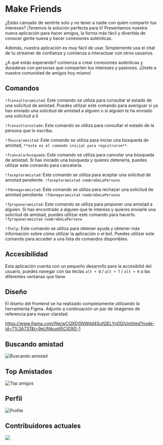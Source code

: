 # Make Friends

¿Estás cansado de sentirte solo y no tener a nadie con quien compartir tus intereses? ¡Tenemos la solución perfecta para ti! Presentamos nuestra nueva aplicación para hacer amigos, la forma más fácil y divertida de conocer gente nueva y hacer conexiones auténticas.


Además, nuestra aplicación es muy fácil de usar. Simplemente usa el chat de tu streamer de confianza y comienza a interactuar con otros usuarios. 

¿A qué estás esperando? comienza a crear conexiones auténticas y duraderas con personas que comparten tus intereses y pasiones. ¡Únete a nuestra comunidad de amigos hoy mismo!


## Comandos 

`!fconsultaramistad`: Este comando se utiliza para consultar el estado de una solicitud de amistad. Puedes utilizar este comando para averiguar si ya has enviado una solicitud de amistad a alguien o si alguien te ha enviado una solicitud a ti

`!fconsultarestado`: Este comando se utiliza para consultar el estado de la persona que lo escriba.

`!fbuscaramistad`: Este comando se utiliza para iniciar una búsqueda de amistad, `**este es el comando inicial para registrarse**`.

`!fcancelarbusqueda`: Este comando se utiliza para cancelar una búsqueda de amistad. Si has iniciado una búsqueda y quieres detenerla, puedes utilizar este comando para cancelarla.

`!faceptaramistad`: Este comando se utiliza para aceptar una solicitud de amistad pendiente. ``!faceptaramistad nombreDeLaPersona``

`!fdenegaramistad`: Este comando se utiliza para rechazar una solicitud de amistad pendiente. ``!fdenegaramistad nombreDeLaPersona``

`!fproponeramistad`: Este comando se utiliza para proponer una amistad a alguien. Si has encontrado a alguien que te interesa y quieres enviarle una solicitud de amistad, puedes utilizar este comando para hacerlo. ``!fproponeramistad nombreDeLaPersona``

`!fhelp`: Este comando se utiliza para obtener ayuda y obtener más información sobre cómo utilizar la aplicación o el bot. Puedes utilizar este comando para acceder a una lista de comandos disponibles.


## Accesibilidad

Esta aplicación cuenta con un pequeño desarrollo para la accesibilid del usuario, puedes navegar con las teclas `alt + B` / `alt + T` / `alt + R` a las diferentes ventanas que tiene


## Diseño

El diseño del frontend se ha realizado completamente utilizando la herramienta Figma. Adjunto a continuación un par de imágenes de referencia para mayor claridad.

https://www.figma.com/file/wCQXDj5NWdd4SufQELYnDD/Untitled?node-id=7%3A737&t=9eUfAkuqII5CIG9G-1

## Buscando amistad
![Buscando amistad](https://user-images.githubusercontent.com/15980151/223768565-ddd222b4-24ee-47da-aa9b-4a9d7eebc589.png)

## Top Amistades
![Top amigos](https://user-images.githubusercontent.com/15980151/223768580-2a99f335-53f0-438e-8054-42b5adf6f910.png)

## Perfil
![Profile](https://user-images.githubusercontent.com/15980151/223768595-1afb808b-efb7-43c1-b7b5-e2e55568c739.png)

## Contribuidores actuales

<a href = "https://github.com/Xilerth/make-friends-twitch/contributors">
  <img src = "https://contrib.rocks/image?repo=xilerth/make-friends-twitch"/>
</a>


